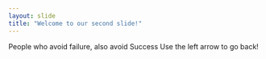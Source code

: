 ```yaml
---
layout: slide
title: "Welcome to our second slide!"
---
```

People who avoid failure, also avoid Success Use the left arrow to go back!
